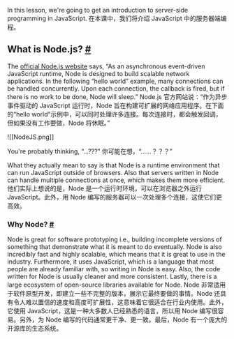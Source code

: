 In this lesson, we're going to get an introduction to server-side programming in JavaScript.
在本课中，我们将介绍 JavaScript 中的服务器端编程。

## What is Node.js? [#](https://www.educative.io/courses/web-development-a-primer/3jO9ZAKR084#What-is-Node.js?-)

The [official Node.js website](https://nodejs.org/en/about/) says, “As an asynchronous event-driven JavaScript runtime, Node is designed to build scalable network applications. In the following “hello world” example, many connections can be handled concurrently. Upon each connection, the callback is fired, but if there is no work to be done, Node will sleep.”
Node.js 官方网站说：“作为异步事件驱动的 JavaScript 运行时，Node 旨在构建可扩展的网络应用程序。在下面的“hello world”示例中，可以同时处理许多连接。每次连接时，都会触发回调，但如果没有工作要做，Node 将休眠。”

![[NodeJS.png]]

You're probably thinking, “…???”
你可能在想，“……？？？”

What they actually mean to say is that Node is a runtime environment that can run JavaScript outside of browsers. Also that servers written in Node can handle multiple connections at once, which makes them more efficient.
他们实际上想说的是，Node 是一个运行时环境，可以在浏览器之外运行 JavaScript。此外，用 Node 编写的服务器可以一次处理多个连接，这使它们更高效。

### Why Node? [#](https://www.educative.io/courses/web-development-a-primer/3jO9ZAKR084#Why-Node?-)

Node is great for software prototyping i.e., building incomplete versions of something that demonstrate what it is meant to do eventually. Node is also incredibly fast and highly scalable, which means that it is great to use in the industry. Furthermore, it uses JavaScript, which is a language that most people are already familiar with, so writing in Node is easy. Also, the code written for Node is usually cleaner and more consistent. Lastly, there is a large ecosystem of open-source libraries available for Node.
Node 非常适用于软件原型开发，即建立一些不完整的版本，展示它最终要做的事情。Node 还具有令人难以置信的速度和高度可扩展性，这意味着它很适合在行业内使用。此外，它使用 JavaScript，这是一种大多数人已经熟悉的语言，所以用 Node 编写很容易。另外，为 Node 编写的代码通常更干净、更一致。最后，Node 有一个庞大的开源库的生态系统。
